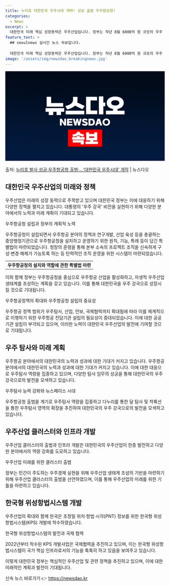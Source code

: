 ```yaml
---
title: 누리호 대한민국 우주시대 개막! 성공 출범 우주항공청!
categories:
  - News
excerpt: >
  대한민국 미래 핵심 성장동력은 우주산업입니다. 정부는 작년 8월 6000억 원 규모의 우주 산업 클러스터 삼…
feature_text: >
  ## seoulnews 실시간 뉴스 속보입니다.

  대한민국 미래 핵심 성장동력은 우주산업입니다. 정부는 작년 8월 6000억 원 규모의 우주 산업 클러스터 삼…
image: '/assets/img/newsdao_breakingnews.jpg'
---
```


![뉴스다오 속보](/assets/img/newsdao_breakingnews.jpg)

<p>출처: <a href="https://newsdao.kr/3769" rel="dofollow">누리호 발사 성공·우주항공청 출범·…‘대한민국 우주시대’ 개막</a> | 뉴스다오</p>

<h2 data-ke-size="size26">대한민국 우주산업의 미래와 정책</h2>
우주산업은 미래의 성장 동력으로 주목받고 있으며 대한민국 정부는 이에 대응하기 위해 다양한 정책을 펼치고 있습니다. 대통령의 '우주 강국' 비전을 실현하기 위해 다양한 분야에서의 노력과 미래 계획이 기대되고 있습니다.

<p data-ke-size="size16">우주항공청 설립과 정부의 계획적 노력</p>
우주항공청이 설립되면서 우주항공 분야의 정책과 연구개발, 산업 육성 등을 총괄하는 중앙행정기관으로 우주항공청을 설치하고 운영하기 위한 원칙, 기능, 특례 등이 담긴 특별법이 마련되었습니다. 청장의 훈령을 통해 본부 소속의 프로젝트 조직을 신속하게 구성·변경·해체가 가능토록 하는 등 탄력적인 조직 운영을 위한 시스템이 마련되었습니다.

<table>
    <tr>
        <td style="text-align: center; height: 17px;"><b>우주항공청의 설치와 역할에 관한 특별법 마련</b></td>
    </tr>
</table>

이와 함께 정부는 우주항공청을 중심으로 우주항공 산업을 활성화하고, 자생적 우주산업 생태계를 조성하는 계획을 갖고 있습니다. 이를 통해 대한민국을 우주 강국으로 성장시킬 것으로 기대됩니다.

<p data-ke-size="size16">우주항공정책의 확대와 우주항공청 설립의 중요성</p>
우주항공 정책 범위가 우주탐사, 산업, 안보, 국제협력까지 확대됨에 따라 이를 체계적으로 이행하기 위한 우주항공 전담기관 설립의 필요성이 증대되었습니다. 이에 대한 공공기관 설립이 부각되고 있으며, 이러한 노력이 대한민국 우주산업의 발전에 기여할 것으로 기대됩니다.

<h2 data-ke-size="size26">우주 탐사와 미래 계획</h2>
우주항공 분야에서의 대한민국의 노력과 성과에 대한 기대가 커지고 있습니다. 우주항공 분야에서의 대한민국의 노력과 성과에 대한 기대가 커지고 있습니다. 이에 대한 대응으로 우주탐사 역량을 집중하고 있으며, 다양한 탐사 임무의 성공을 통해 대한민국의 우주 강국으로의 발전을 모색하고 있습니다.

<p data-ke-size="size16">우주탐사 능력 강화와 뉴스페이스 시대</p>
우주항공청 출범을 계기로 우주탐사 역량을 집중하고 다누리를 통한 달 탐사 및 착륙선을 통한 우주탐사 영역의 확장을 추진하여 대한민국의 우주 강국으로의 발전을 모색하고 있습니다.

<h2 data-ke-size="size26">우주산업 클러스터와 인프라 개발</h2>
우주산업 클러스터의 출범과 인프라 개발은 대한민국의 우주산업이 한층 발전하고 다양한 분야에서의 역량 강화를 도모하고 있습니다. 

<p data-ke-size="size16">우주산업 미래를 위한 클러스터 출범</p>
정부는 민간이 주도하는 우주경제 실현을 위해 우주산업 생태계 조성의 기반을 마련하기 위해 우주산업 클러스터의 출범을 선언하였으며, 이를 통해 우주산업의 미래를 위한 기틀을 마련하고 있습니다.

<h2 data-ke-size="size26">한국형 위성항법시스템 개발</h2>
우주산업의 확대와 함께 한국은 초정밀 위치·항법·시각(PNT) 정보를 위한 한국형 위성항법시스템(KPS) 개발에 착수하였습니다.

<p data-ke-size="size16">한국형 위성항법시스템의 발전과 국제 협력</p>
2022년부터 착수된 KPS 개발사업은 국제협력을 추진하고 있으며, 이는 한국형 위성항법시스템이 국가 핵심 인프라로서의 기능을 톡톡히 하고 있음을 보여주고 있습니다.

이렇게 대한민국 정부는 핵심적인 우주산업 및 관련 정책을 추진하고 있으며, 이에 대한 미래적인 계획과 발전이 기대됩니다. 

신속 뉴스 바로가기 👉 <a href="https://newsdao.kr" rel="dofollow">https://newsdao.kr</a>


